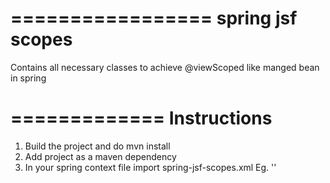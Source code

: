 =================
spring jsf scopes
=================

Contains all necessary classes to achieve @viewScoped like manged bean in spring

=============
Instructions
=============

1. Build the project and do mvn install
2. Add project as a maven dependency
3. In your spring context file import spring-jsf-scopes.xml Eg. '<import resource="classpath:spring-jsf-scopes.xml" />'